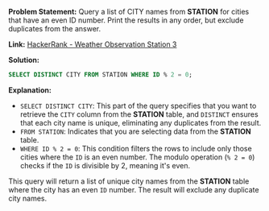 **Problem Statement:**
Query a list of CITY names from **STATION** for cities that have an even ID number. Print the results in any order, but exclude duplicates from the answer.

**Link:** [HackerRank - Weather Observation Station 3](https://www.hackerrank.com/challenges/weather-observation-station-3/problem?isFullScreen=true)

**Solution:**

```sql
SELECT DISTINCT CITY FROM STATION WHERE ID % 2 = 0;
```

**Explanation:**

- `SELECT DISTINCT CITY`: This part of the query specifies that you want to retrieve the `CITY` column from the **STATION** table, and `DISTINCT` ensures that each city name is unique, eliminating any duplicates from the result.
- `FROM STATION`: Indicates that you are selecting data from the **STATION** table.
- `WHERE ID % 2 = 0`: This condition filters the rows to include only those cities where the `ID` is an even number. The modulo operation (`% 2 = 0`) checks if the `ID` is divisible by 2, meaning it's even.

This query will return a list of unique city names from the **STATION** table where the city has an even `ID` number. The result will exclude any duplicate city names.
